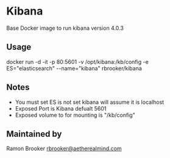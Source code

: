Kibana 
======

Base Docker image to run kibana version 4.0.3



Usage
-----

docker run -d  -it -p 80:5601 -v /opt/kibana:/kb/config -e ES="elasticsearch" --name="kibana" rbrooker/kibana 



Notes
-----

* You must set ES is not set kibana will assume it is localhost
* Exposed Port is Kibana defualt 5601
* Exposed volume to for mounting is "/kb/config" 







Maintained by 
-------------

Ramon Brooker <rbrooker@aetherealmind.com>
